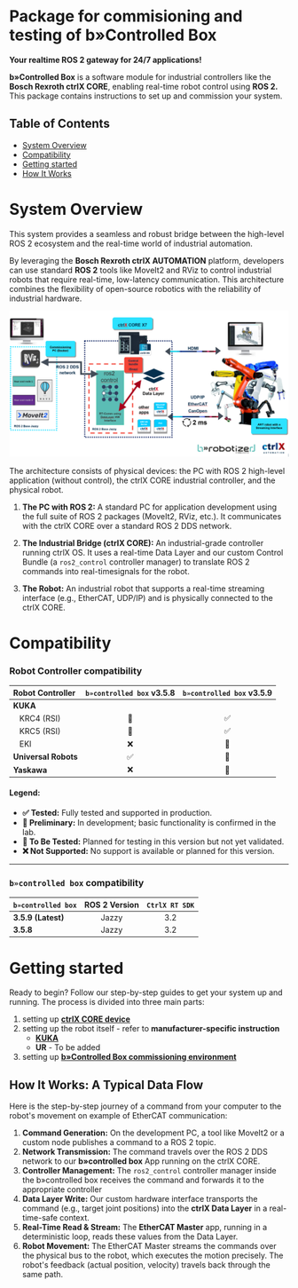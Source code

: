# Package for commisioning and testing of b»Controlled Box

**Your realtime ROS 2 gateway for 24/7 applications!**

**b»Controlled Box** is a software module for industrial controllers like the **Bosch Rexroth ctrlX CORE**, enabling real-time robot control using **ROS 2.** This package contains instructions to set up and commission your system.

## Table of Contents

- [System Overview](#system-overview)
- [Compatibility](#compatibility)
- [Getting started](#getting-started)
- [How It Works](#how-it-works-a-typical-data-flow)


# System Overview

This system provides a seamless and robust bridge between the high-level ROS 2 ecosystem and the real-time world of industrial automation.

By leveraging the **Bosch Rexroth ctrlX AUTOMATION** platform, developers can use standard **ROS 2** tools like MoveIt2 and RViz to control industrial robots that require real-time, low-latency communication. This architecture combines the flexibility of open-source robotics with the reliability of industrial hardware.

![system architecture](docs/assets/architecture.png)

The architecture consists of physical devices: the PC with ROS 2 high-level application (without control), the ctrlX CORE industrial controller, and the physical robot.

1. **The PC with ROS 2:** A standard PC for application development using the full suite of ROS 2 packages (MoveIt2, RViz, etc.). It communicates with the ctrlX CORE over a standard ROS 2 DDS network.

2. **The Industrial Bridge (ctrlX CORE):** An industrial-grade controller running ctrlX OS. It uses a real-time Data Layer and our custom Control Bundle (a `ros2_control` controller manager) to translate ROS 2 commands into real-timesignals for the robot.

3. **The Robot:** An industrial robot that supports a real-time streaming interface (e.g., EtherCAT, UDP/IP) and is physically connected to the ctrlX CORE.


# Compatibility

### Robot Controller compatibility

| Robot Controller             | `b»controlled box` v3.5.8 | `b»controlled box` v3.5.9 |
| :--------------------------- | :-----------------------: | :-----------------------: |
| **KUKA** |                           |                           |
| &nbsp;&nbsp;&nbsp;KRC4 (RSI) |            🔬             |             ✅            |
| &nbsp;&nbsp;&nbsp;KRC5 (RSI) |            🔬             |             ✅            |
| &nbsp;&nbsp;&nbsp;EKI        |            ❌             |             🚧            |
| **Universal Robots**         |             ✅            |             🔬            |
| **Yaskawa**                  |             ❌            |             🚧            |

#### Legend:
* **✅ Tested:** Fully tested and supported in production.
* **🔬 Preliminary:** In development; basic functionality is confirmed in the lab.
* **🚧 To Be Tested:** Planned for testing in this version but not yet validated.
* **❌ Not Supported:** No support is available or planned for this version.

---

### `b»controlled box` compatibility

| `b»controlled box`         |  ROS 2 Version         |  `CtrlX RT SDK`         |
| :------------------------- | :--------------------: | :---------------------: |
| **3.5.9 (Latest)**         |         Jazzy          |           3.2           |
| **3.5.8**                  |         Jazzy          |           3.2           |



# Getting started

Ready to begin? Follow our step-by-step guides to get your system up and running.
The process is divided into three main parts:

1. setting up [**ctrlX CORE device**](docs/SETUP_CTRLX.md)
2. setting up the robot itself - refer to **manufacturer-specific instruction**
     * [**KUKA**](docs/supported_robots/KUKA.md)
     * **UR** - To be added
3. setting up [**b»Controlled Box commissioning environment**](docs/SETUP_COMMMISSIONING.md)

## How It Works: A Typical Data Flow

Here is the step-by-step journey of a command from your computer to the robot's movement on example of EtherCAT communication:

1.  **Command Generation:** On the development PC, a tool like MoveIt2 or a custom node publishes a command to a ROS 2 topic.
2.  **Network Transmission:** The command travels over the ROS 2 DDS network to our **b»controlled box** App running on the ctrlX CORE.
3.  **Controller Management:** The `ros2_control` controller manager inside the b»controlled box receives the command and forwards it to the appropriate controller
4.  **Data Layer Write:** Our custom hardware interface transports the command (e.g., target joint positions) into the **ctrlX Data Layer** in a real-time-safe context.
5.  **Real-Time Read & Stream:** The **EtherCAT Master** app, running in a deterministic loop, reads these values from the Data Layer.
6.  **Robot Movement:** The EtherCAT Master streams the commands over the physical bus to the robot, which executes the motion precisely. The robot's feedback (actual position, velocity) travels back through the same path.
